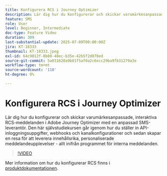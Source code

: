 ```yaml
---
title: Konfigurera RCS i Journey Optimizer
description: Lär dig hur du konfigurerar och skickar varumärkesanpassade, interaktiva RCS-meddelanden i Adobe Journey Optimizer med en anpassad SMS-leverantör. Den här självstudiekursen går igenom hur du ställer in API-inloggningsuppgifter, webhooks och kanalkonfigurationer och sedan skapar en resa för att leverera innehållsrika, personaliserade meddelandeupplevelser - allt inifrån programmet för interna meddelanden.
feature: SMS
role: User
level: Beginner, Intermediate
doc-type: Feature Video
duration: 309
last-substantial-update: 2025-07-09T00:00:00Z
jira: KT-18333
thumbnail: KT-18333.jpeg
exl-id: 64c9012f-8b00-48ec-b35e-42b5f2d878ed
source-git-commit: 5a031620a9b81f5af0a2c6ecc29ba9fb31279a3e
workflow-type: tm+mt
source-wordcount: '118'
ht-degree: 0%

---
```


# Konfigurera RCS i Journey Optimizer

Lär dig hur du konfigurerar och skickar varumärkesanpassade, interaktiva RCS-meddelanden i Adobe Journey Optimizer med en anpassad SMS-leverantör. Den här självstudiekursen går igenom hur du ställer in API-inloggningsuppgifter, webhooks och kanalkonfigurationer och sedan skapar en resa för att leverera innehållsrika, personaliserade meddelandeupplevelser - allt inifrån programmet för interna meddelanden.

>[!VIDEO](https://video.tv.adobe.com/v/3464755/?learn=on&enablevpops)

Mer information om hur du konfigurerar RCS finns i [produktdokumentationen](https://experienceleague.adobe.com/sv/docs/journey-optimizer/using/channels/sms/configure-sms/sms-configuration).
